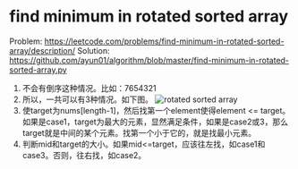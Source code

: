 # find minimum in rotated sorted array
Problem:
https://leetcode.com/problems/find-minimum-in-rotated-sorted-array/description/
Solution: 
https://github.com/ayun01/algorithm/blob/master/find-minimum-in-rotated-sorted-array.py

1. 不会有倒序这种情况。比如：7654321
2. 所以，一共可以有3种情况。如下图。
![rotated sorted array](https://user-images.githubusercontent.com/33712067/34464620-346b3f1c-ee3c-11e7-8a65-8e22aba11c18.PNG)
3. 使target为nums[length-1]，然后找第一个element使得element <= target。如果是case1，target为最大的元素，显然满足条件，如果是case2或3，那么target就是中间的某个元素。找第一个小于它的，就是找最小元素。
4. 判断mid和target的大小。如果mid<=target，应该往左找，如case1和case3。否则，往右找，如case2。
